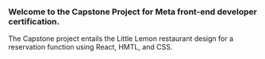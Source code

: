 ### Welcome to the Capstone Project for Meta front-end developer certification.

The Capstone project entails the Little Lemon restaurant design for a reservation function using React, HMTL, and CSS. 
